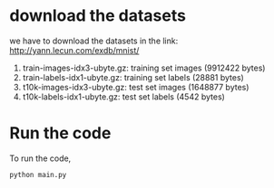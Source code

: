 # download the datasets

we have to download the datasets in the link: http://yann.lecun.com/exdb/mnist/

1. train-images-idx3-ubyte.gz:  training set images (9912422 bytes)
2. train-labels-idx1-ubyte.gz:  training set labels (28881 bytes)
3. t10k-images-idx3-ubyte.gz:   test set images (1648877 bytes)
4. t10k-labels-idx1-ubyte.gz:   test set labels (4542 bytes)


# Run the code
To run the code, 

``` console
python main.py
```
